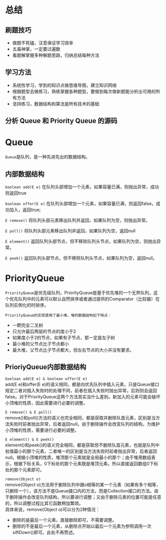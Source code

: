 总结
===
刷题技巧
---
* 做题不死磕，注意保证学习效率<br>
* 五毒神掌，一定要过遍数 <br>
* 看题解掌握多种解题思路，归纳总结每种方法<br>

学习方法
---
* 系统性学习，学到的知识点做思维导图，建立知识网络<br>
* 根据题型去做练习，熟练掌握各种题型，要做到每次做新题能分析出可用的所有方法<br>
* 坚持练习，数据结构和算法是所有技术的基础<br>

分析 Queue 和 Priority Queue 的源码
---
# Queue
`Queue`是队列，是一种先进先出的数据结构。<br>

## 内部数据结构<br>

`boolean add(E e)`
    在队列头部增加一个元素，如果容量已满，则抛出异常，成功则返回true<br>

`boolean offer(E e)`
    在队列头部增加一个元素，如果容量已满，则返回false，成功加入，返回true;<br>

`E remove()`
    将队列头部元素移出队列并返回，如果队列为空，则抛出异常。<br>

`E poll()`
   将队列头部元素移出队列并返回，如果队列为空，返回null<br>

`E element()`
     返回队列头部节点，但不移除队列头节点，如果队列为空，则抛出异常。<br>

`E peek()`
     返回队列头部节点，但不移除队列头节点，如果队列为空，返回null。<br>
     
# PriorityQueue
`PriorityQueue`是优先级队列，PriorityQueue是基于优先堆的一个无界队列，这个优先队列中的元素可以默认自然排序或者通过提供的Comparator（比较器）在队列实例化的时排序。<br>

`PriorityQueue的实现使用了最小堆，堆的数据结构如下特点：`<br>
* 一颗完全二叉树<br>
* 只允许最后两层的节点的度小于2<br>
* 如果度小于2的节点，如果有子节点，那一定是左子树<br>
* 最小堆的父节点比子节点都小<br>
* 最大堆，父节点比子节点都大，但左右节点的大小并没有要求。<br>

## PrioriyQueue内部数据结构

`boolean add(E e) & boolean offer(E e)`<br>
add(E e)和offer(E e)的语义相同，都是向优先队列中插入元素，只是Queue接口规定二者对插入失败时的处理不同，前者在插入失败时抛出异常，后则则会返回false。对于PriorityQueue这两个方法其实没什么差别。新加入的元素可能会破坏小顶堆的性质，因此需要进行必要的调整。<br>

`E remove() & E poll()`<br>
remove()和poll()方法的语义也完全相同，都是获取并删除队首元素，区别是当方法失败时前者抛出异常，后者返回null。由于删除操作会改变队列的结构，为维护小顶堆的性质，需要进行必要的调整。<br>

`E element() & E peek()`<br>
element()和peek()的语义完全相同，都是获取但不删除队首元素，也就是队列中权值最小的那个元素，二者唯一的区别是当方法失败时前者抛出异常，后者返回null。根据小顶堆的性质，堆顶那个元素就是全局最小的那个；由于堆用数组表示，根据下标关系，0下标处的那个元素既是堆顶元素。所以直接返回数组0下标处的那个元素即可。<br>

`remove(Object o)`<br>
remove(Object o)方法用于删除队列中跟o相等的某一个元素（如果有多个相等，只删除一个），该方法不是Queue接口内的方法，而是Collection接口的方法。由于删除操作会改变队列结构，所以要进行调整；又由于删除元素的位置可能是任意的，所以调整过程比其它函数稍加繁琐。<br>
具体来说，remove(Object o)可以分为2种情况：<br>
* 删除的是最后一个元素。直接删除即可，不需要调整。<br>
* 删除的不是最后一个元素，从删除点开始以最后一个元素为参照调用一次siftDown()即可。此处不再赘述。<br>
